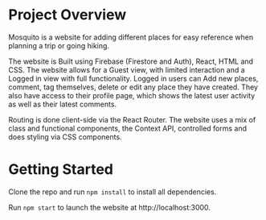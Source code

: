 # Project Overview

Mosquito is a website for adding different places for easy reference when planning a trip or going hiking.

The website is Built using Firebase (Firestore and Auth), React, HTML and CSS.
The website allows for a Guest view, with limited interaction and a Logged in view with full functionality. Logged in users can Add new places, comment, tag themselves, delete or edit any place they have created. They also have access to their profile page, which shows the latest user activity as well as their latest comments.

Routing is done client-side via the React Router. The website uses a mix of class and functional components, the Context API, controlled forms and does styling via CSS components.

# Getting Started

Clone the repo and run `npm install` to install all dependencies.

Run `npm start` to launch the website at http://localhost:3000.